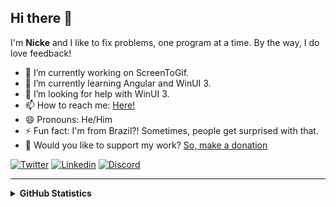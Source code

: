 <!--
**NickeManarin/NickeManarin** is a ✨ _special_ ✨ repository because its `README.md` (this file) appears on your GitHub profile.
-->

## Hi there 👋

I'm **Nicke** and I like to fix problems, one program at a time. 
By the way, I do love feedback!

- 🔭 I’m currently working on ScreenToGif.
- 🌱 I’m currently learning Angular and WinUI 3.
- 🤔 I’m looking for help with WinUI 3.
- 📫 How to reach me: [Here!](https://www.screentogif.com/contact)
- 😄 Pronouns: He/Him
- ⚡ Fun fact: I'm from Brazil?! Sometimes, people get surprised with that.
- 💛 Would you like to support my work? [So, make a donation](https://www.screentogif.com/donate)

[![Twitter](https://img.shields.io/badge/Twitter-1DA1F2?style=flat&logo=twitter&logoColor=white)](https://twitter.com/NickeManarin)
[![Linkedin](https://img.shields.io/badge/LinkedIn-0077B5?style=flat&logo=linkedin&logoColor=white)](https://linkedin.com/in/Nickesm)
[![Discord](https://img.shields.io/badge/Discord-0077B5?style=flat&logo=discord&logoColor=white)](https://discord.gg/XgEqDHX)

<hr />

<details>
  <summary><b>GitHub Statistics</b></summary>
  <div>
    <img height="135px" src="https://github-readme-stats.vercel.app/api?username=NickeManarin&hide_title=true&hide_border=true&show_icons=true&include_all_commits=true&count_private=true&line_height=21&theme=nord" />
    <img height="135px" src="https://github-readme-stats.vercel.app/api/top-langs/?username=NickeManarin&hide=html&hide_title=true&hide_border=true&layout=compact&langs_count=8&theme=nord" />
  </div>
</details>
